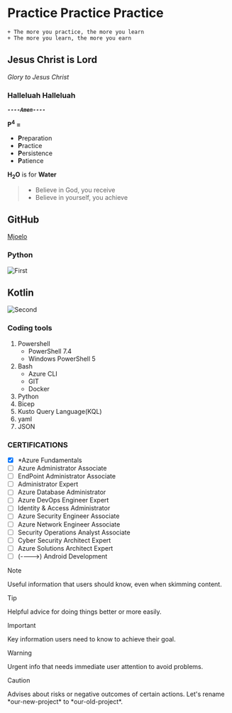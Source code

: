# Practice Practice Practice
```
+ The more you practice, the more you learn
+ The more you learn, the more you earn
```
 ## Jesus Christ is Lord
 _Glory to Jesus Christ_
 ### Halleluah Halleluah
 ***`----Amen----`***
 
 **P<sup>4</sup> =**
 
 + **P**reparation
 + **P**ractice
 + **P**ersistence
 + **P**atience
 
 **H<sub>2</sub>O** is for **Water** 
 > - Believe in God, you receive
 > - Believe in yourself, you achieve
 ## GitHub
 [Mjoelo](https://github.com/mjoelo)
 ### Python
 ![First](/main/Python.PNG)
 ## Kotlin
 ![Second](/main/Kotlin.PNG)
 ### Coding tools
 1. Powershell
    - PowerShell 7.4
    - Windows PowerShell 5
 2. Bash
    - Azure CLI
    - GIT
    - Docker
 3. Python
 4. Bicep
 5. Kusto Query Language(KQL)
 6. yaml
 7. JSON
 ### CERTIFICATIONS
 - [X] \*Azure Fundamentals
 - [ ] Azure Administrator Associate
 - [ ] EndPoint Administrator Associate
 - [ ] Administrator Expert
 - [ ] Azure Database Administrator
 - [ ] Azure DevOps Engineer Expert
 - [ ] Identity & Access Administrator
 - [ ] Azure Security Engineer Associate
 - [ ] Azure Network Engineer Associate
 - [ ] Security Operations Analyst Associate
 - [ ] Cyber Security Architect Expert
 - [ ] Azure Solutions Architect Expert
 - [ ] \(---->) Android Development
   
> [!NOTE]
> Useful information that users should know, even when skimming content.

> [!TIP]
> Helpful advice for doing things better or more easily.

> [!IMPORTANT]
> Key information users need to know to achieve their goal.

> [!WARNING]
> Urgent info that needs immediate user attention to avoid problems.

> [!CAUTION]
> Advises about risks or negative outcomes of certain actions.
Let's rename \*our-new-project\* to \*our-old-project\*.
     
 
     
     
